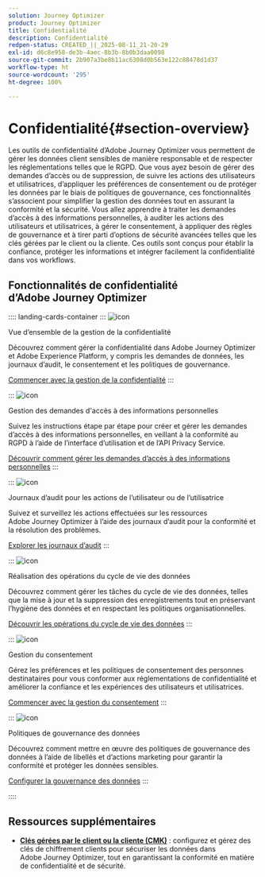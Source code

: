 ```yaml
---
solution: Journey Optimizer
product: Journey Optimizer
title: Confidentialité
description: Confidentialité
redpen-status: CREATED_||_2025-08-11_21-20-29
exl-id: d6c8e958-de3b-4aec-8b3b-8b0b3daa0098
source-git-commit: 2b907a3be8b11ac6308d0b563e122c88478d1d37
workflow-type: ht
source-wordcount: '295'
ht-degree: 100%

---
```


# Confidentialité{#section-overview}

Les outils de confidentialité d’Adobe Journey Optimizer vous permettent de gérer les données client sensibles de manière responsable et de respecter les réglementations telles que le RGPD. Que vous ayez besoin de gérer des demandes d’accès ou de suppression, de suivre les actions des utilisateurs et utilisatrices, d’appliquer les préférences de consentement ou de protéger les données par le biais de politiques de gouvernance, ces fonctionnalités s’associent pour simplifier la gestion des données tout en assurant la conformité et la sécurité. Vous allez apprendre à traiter les demandes d’accès à des informations personnelles, à auditer les actions des utilisateurs et utilisatrices, à gérer le consentement, à appliquer des règles de gouvernance et à tirer parti d’options de sécurité avancées telles que les clés gérées par le client ou la cliente. Ces outils sont conçus pour établir la confiance, protéger les informations et intégrer facilement la confidentialité dans vos workflows.

## Fonctionnalités de confidentialité d’Adobe Journey Optimizer

:::: landing-cards-container
:::
![icon](https://cdn.experienceleague.adobe.com/icons/book.svg?lang=fr)

Vue d’ensemble de la gestion de la confidentialité

Découvrez comment gérer la confidentialité dans Adobe Journey Optimizer et Adobe Experience Platform, y compris les demandes de données, les journaux d’audit, le consentement et les politiques de gouvernance.

[Commencer avec la gestion de la confidentialité](../using/privacy/get-started-privacy.md)
:::

:::
![icon](https://cdn.experienceleague.adobe.com/icons/circle-play.svg?lang=fr)

Gestion des demandes d&#39;accès à des informations personnelles

Suivez les instructions étape par étape pour créer et gérer les demandes d’accès à des informations personnelles, en veillant à la conformité au RGPD à l’aide de l’interface d’utilisation et de l’API Privacy Service.

[Découvrir comment gérer les demandes d’accès à des informations personnelles](../using/privacy/requests.md)
:::

:::
![icon](https://cdn.experienceleague.adobe.com/icons/list-check.svg?lang=fr)

Journaux d’audit pour les actions de l’utilisateur ou de l’utilisatrice

Suivez et surveillez les actions effectuées sur les ressources Adobe Journey Optimizer à l’aide des journaux d’audit pour la conformité et la résolution des problèmes.

[Explorer les journaux d’audit](../using/privacy/audit-logs.md)
:::

:::
![icon](https://cdn.experienceleague.adobe.com/icons/screwdriver-wrench.svg?lang=fr)

Réalisation des opérations du cycle de vie des données

Découvrez comment gérer les tâches du cycle de vie des données, telles que la mise à jour et la suppression des enregistrements tout en préservant l’hygiène des données et en respectant les politiques organisationnelles.

[Découvrir les opérations du cycle de vie des données](../using/privacy/data-hygiene.md)
:::

:::
![icon](https://cdn.experienceleague.adobe.com/icons/bullseye.svg?lang=fr)

Gestion du consentement

Gérez les préférences et les politiques de consentement des personnes destinataires pour vous conformer aux réglementations de confidentialité et améliorer la confiance et les expériences des utilisateurs et utilisatrices.

[Commencer avec la gestion du consentement](consent-landing-page.md)
:::

:::
![icon](https://cdn.experienceleague.adobe.com/icons/shield-halved.svg?lang=fr)

Politiques de gouvernance des données

Découvrez comment mettre en œuvre des politiques de gouvernance des données à l’aide de libellés et d’actions marketing pour garantir la conformité et protéger les données sensibles.

[Configurer la gouvernance des données](../using/action/action-privacy.md)
:::

::::


## Ressources supplémentaires

- **[Clés gérées par le client ou la cliente (CMK)](../using/privacy/cmk.md)** : configurez et gérez des clés de chiffrement clients pour sécuriser les données dans Adobe Journey Optimizer, tout en garantissant la conformité en matière de confidentialité et de sécurité.
